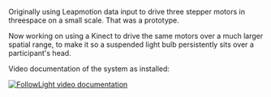 Originally using Leapmotion data input to drive three stepper motors in threespace on a small scale. That was a prototype.

Now working on using a Kinect to drive the same motors over a much larger spatial range, to make it so a suspended light bulb persistently sits over a participant's head.

Video documentation of the system as installed:

[![FollowLight video documentation](https://img.youtube.com/vi/sN7RRbyMLRg/0.jpg)](https://www.youtube.com/watch?v=sN7RRbyMLRg "click to watch the video documentation on YouTube")

